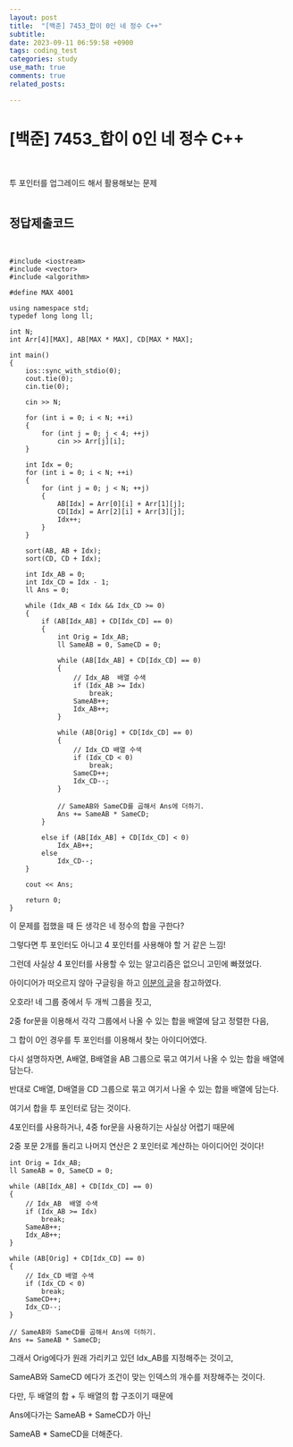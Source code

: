 ```yaml
---
layout: post
title:  "[백준] 7453_합이 0인 네 정수 C++"
subtitle:   
date: 2023-09-11 06:59:58 +0900
tags: coding_test
categories: study
use_math: true
comments: true
related_posts:

---
```


# [백준] 7453_합이 0인 네 정수 C++<br/>
<br/>

투 포인터를 업그레이드 해서 활용해보는 문제<br/>
<br/>

## 정답제출코드<br/>
<br/>

```
#include <iostream>
#include <vector>
#include <algorithm>

#define MAX 4001

using namespace std;
typedef long long ll;

int N;
int Arr[4][MAX], AB[MAX * MAX], CD[MAX * MAX];

int main()
{
	ios::sync_with_stdio(0);
	cout.tie(0);
	cin.tie(0);

	cin >> N;

	for (int i = 0; i < N; ++i)
	{
		for (int j = 0; j < 4; ++j)
			cin >> Arr[j][i];
	}

	int Idx = 0;
	for (int i = 0; i < N; ++i)
	{
		for (int j = 0; j < N; ++j)
		{
			AB[Idx] = Arr[0][i] + Arr[1][j];
			CD[Idx] = Arr[2][i] + Arr[3][j];
			Idx++;
		}
	}

	sort(AB, AB + Idx);
	sort(CD, CD + Idx);

	int Idx_AB = 0;
	int Idx_CD = Idx - 1;
	ll Ans = 0;

	while (Idx_AB < Idx && Idx_CD >= 0)
	{
		if (AB[Idx_AB] + CD[Idx_CD] == 0)
		{
			int Orig = Idx_AB;
			ll SameAB = 0, SameCD = 0;

			while (AB[Idx_AB] + CD[Idx_CD] == 0)
			{
				// Idx_AB  배열 수색
				if (Idx_AB >= Idx)
					break;
				SameAB++;
				Idx_AB++;
			}

			while (AB[Orig] + CD[Idx_CD] == 0)
			{
				// Idx_CD 배열 수색
				if (Idx_CD < 0)
					break;
				SameCD++;
				Idx_CD--;
			}

			// SameAB와 SameCD를 곱해서 Ans에 더하기.
			Ans += SameAB * SameCD;
		}

		else if (AB[Idx_AB] + CD[Idx_CD] < 0)
			Idx_AB++;
		else
			Idx_CD--;
	}

	cout << Ans;

	return 0;
}
```

이 문제를 접했을 때 든 생각은 네 정수의 합을 구한다?<br/>

그렇다면 투 포인터도 아니고 4 포인터를 사용해야 할 거 같은 느낌!<br/>

그런데 사실상 4 포인터를 사용할 수 있는 알고리즘은 없으니 고민에 빠졌었다.<br/>

아이디어가 떠오르지 않아 구글링을 하고 [이분의 글](https://yabmoons.tistory.com/290)을 참고하였다.<br/>

오호라! 네 그룹 중에서 두 개씩 그룹을 짓고,<br/>

2중 for문을 이용해서 각각 그룹에서 나올 수 있는 합을 배열에 담고 정렬한 다음,<br/>

그 합이 0인 경우를 투 포인터를 이용해서 찾는 아이디어였다.<br/>

다시 설명하자면, A배열, B배열을 AB 그룹으로 묶고 여기서 나올 수 있는 합을 배열에 담는다.<br>

반대로 C배열, D배열을 CD 그룹으로 묶고 여기서 나올 수 있는 합을 배열에 담는다.<br/>

여기서 합을 투 포인터로 담는 것이다.<br/>

4포인터를 사용하거나, 4중 for문을 사용하기는 사실상 어렵기 때문에<br/>

2중 포문 2개를 돌리고 나머지 연산은 2 포인터로 계산하는 아이디어인 것이다!<br/>

```
int Orig = Idx_AB;
ll SameAB = 0, SameCD = 0;

while (AB[Idx_AB] + CD[Idx_CD] == 0)
{
	// Idx_AB  배열 수색
	if (Idx_AB >= Idx)
		break;
	SameAB++;
	Idx_AB++;
}

while (AB[Orig] + CD[Idx_CD] == 0)
{
	// Idx_CD 배열 수색
	if (Idx_CD < 0)
		break;
	SameCD++;
	Idx_CD--;
}

// SameAB와 SameCD를 곱해서 Ans에 더하기.
Ans += SameAB * SameCD;
```

그래서 Orig에다가 원래 가리키고 있던 Idx_AB를 지정해주는 것이고,<br/>

SameAB와 SameCD 에다가 조건이 맞는 인덱스의 개수를 저장해주는 것이다.<br/>

다만, 두 배열의 합 + 두 배열의 합 구조이기 때문에<br>

Ans에다가는 SameAB + SameCD가 아닌

SameAB * SameCD을 더해준다.<br/>
